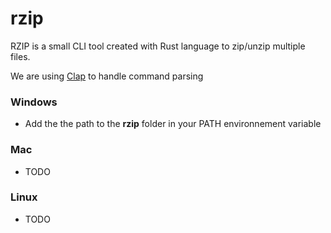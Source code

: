 # rzip

RZIP is a small CLI tool created with Rust language to zip/unzip multiple files.

We are using [Clap](https://github.com/clap-rs/clap) to handle command parsing

### Windows

* Add the the path to the **rzip** folder in your PATH environnement variable

### Mac

* TODO

### Linux

* TODO
